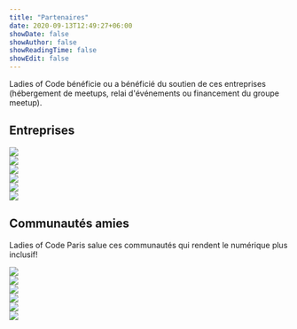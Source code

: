 ```yaml
---
title: "Partenaires"
date: 2020-09-13T12:49:27+06:00
showDate: false
showAuthor: false
showReadingTime: false
showEdit: false
---
```


Ladies of Code bénéficie ou a bénéficié du soutien de ces entreprises (hébergement de meetups, relai d'événements ou financement du groupe meetup).


## Entreprises

<div class="grid grid-cols-4 gap-2 content-center items-center">
  <div><a href="https://www.meetup.com/fr-FR/paris-dataladies/" target="_blank" rel="noopener"><img src="https://ladiesofcodeparis.netlify.app/images/partenaires/parisdataladies.jpg" /></a></div>
  <div><a href="https://www.meetup.com/fr-FR/Women-On-Rails/" target="_blank" rel="noopener"><img src="https://ladiesofcodeparis.netlify.app/images/partenaires/womenonrails.png" /></a></div>
  <div><a href="https://www.meetup.com/fr-FR/rladies-paris/" target="_blank" rel="noopener"><img src="https://ladiesofcodeparis.netlify.app/images/partenaires/rladiesparis.jpg" /></a></div>
  <div><a href="https://www.meetup.com/fr-FR/Paris-Women-in-Machine-Learning-Data-Science/" target="_blank" rel="noopener"><img src="https://ladiesofcodeparis.netlify.app/images/partenaires/wimlds.png" /></a></div>
  <div><a href="https://www.meetup.com/fr-FR/Duchess-France-Meetup/" target="_blank" rel="noopener"><img src="https://ladiesofcodeparis.netlify.app/images/partenaires/duchess.png" /></a></div>
  <div><a href="https://www.meetup.com/fr-FR/Women-Who-Go-Paris/" target="_blank" rel="noopener"><img src="https://ladiesofcodeparis.netlify.app/images/partenaires/womenwhogo.jpeg" /></a></div>
</div>


## Communautés amies

Ladies of Code Paris salue ces communautés qui rendent le numérique plus inclusif!

<div class="grid grid-cols-4 gap-2 content-center items-center">
  <div><a href="https://www.meetup.com/fr-FR/paris-dataladies/" target="_blank" rel="noopener"><img src="https://ladiesofcodeparis.netlify.app/images/partenaires/parisdataladies.jpg" /></a></div>
  <div><a href="https://www.meetup.com/fr-FR/Women-On-Rails/" target="_blank" rel="noopener"><img src="https://ladiesofcodeparis.netlify.app/images/partenaires/womenonrails.png" /></a></div>
  <div><a href="https://www.meetup.com/fr-FR/rladies-paris/" target="_blank" rel="noopener"><img src="https://ladiesofcodeparis.netlify.app/images/partenaires/rladiesparis.jpg" /></a></div>
  <div><a href="https://www.meetup.com/fr-FR/Paris-Women-in-Machine-Learning-Data-Science/" target="_blank" rel="noopener"><img src="https://ladiesofcodeparis.netlify.app/images/partenaires/wimlds.png" /></a></div>
  <div><a href="https://www.meetup.com/fr-FR/Duchess-France-Meetup/" target="_blank" rel="noopener"><img src="https://ladiesofcodeparis.netlify.app/images/partenaires/duchess.png" /></a></div>
  <div><a href="https://www.meetup.com/fr-FR/Women-Who-Go-Paris/" target="_blank" rel="noopener"><img src="https://ladiesofcodeparis.netlify.app/images/partenaires/womenwhogo.jpeg" /></a></div>
</div>
